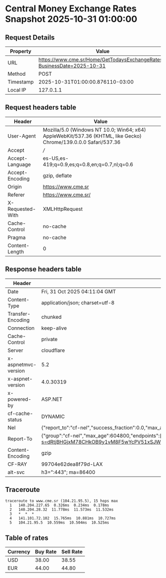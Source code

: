# Central Money Exchange Rates Snapshot 2025-10-31 01:00:00
## Request Details

| Property | Value |
|----------|-------|
| URL | https://www.cme.sr/Home/GetTodaysExchangeRates/?BusinessDate=2025-10-31 |
| Method | POST |
| Timestamp | 2025-10-31T01:00:00.876110-03:00 |
| Local IP | 127.0.1.1 |
    
## Request headers table

| Header | Value |
|--------|-------|
| User-Agent | Mozilla/5.0 (Windows NT 10.0; Win64; x64) AppleWebKit/537.36 (KHTML, like Gecko) Chrome/139.0.0.0 Safari/537.36 |
| Accept | */* |
| Accept-Language | es-US,es-419;q=0.9,es;q=0.8,en;q=0.7,nl;q=0.6 |
| Accept-Encoding | gzip, deflate |
| Origin | https://www.cme.sr |
| Referer | https://www.cme.sr/ |
| X-Requested-With | XMLHttpRequest |
| Cache-Control | no-cache |
| Pragma | no-cache |
| Content-Length | 0 |

    
## Response headers table
| Header | Value |
|--------|-------|
| Date | Fri, 31 Oct 2025 04:11:04 GMT |
| Content-Type | application/json; charset=utf-8 |
| Transfer-Encoding | chunked |
| Connection | keep-alive |
| Cache-Control | private |
| Server | cloudflare |
| x-aspnetmvc-version | 5.2 |
| x-aspnet-version | 4.0.30319 |
| x-powered-by | ASP.NET |
| cf-cache-status | DYNAMIC |
| Nel | {"report_to":"cf-nel","success_fraction":0.0,"max_age":604800} |
| Report-To | {"group":"cf-nel","max_age":604800,"endpoints":[{"url":"https://a.nel.cloudflare.com/report/v4?s=dRtjBHGjxM78CHkOB9y1vM8F5wYcPV51xSJWtyRQROPxP9maH4oZRsUI853SccI5JmQ1LqLCGu11aKMySrawhANqN4ifKpO3z8I%3D"}]} |
| Content-Encoding | gzip |
| CF-RAY | 99704e62dea8f79d-LAX |
| alt-svc | h3=":443"; ma=86400 |

## Traceroute 

```
traceroute to www.cme.sr (104.21.95.5), 15 hops max
  1   140.204.227.65  0.326ms  0.234ms  0.178ms 
  2   140.204.28.32  11.778ms  11.573ms  11.532ms 
  3   *  *  * 
  4   141.101.72.102  15.765ms  10.881ms  10.727ms 
  5   104.21.95.5  10.559ms  10.504ms  10.525ms 

```


## Table of rates

| Currency | Buy Rate | Sell Rate |
|----------|----------|-----------|
| USD | 38.00 | 38.55 |
| EUR | 44.00 | 44.80 |
